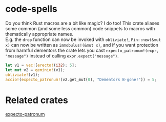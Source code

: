 # code-spells
Do you think Rust macros are a bit like magic? I do too!
This crate aliases some common (and some less common) code snippets to macros with thematically appropriate names.  
E.g. the `drop` function can now be invoked with `obliviate!`, `Pin::new(&mut x)` can now be written as `immobulus!(&mut x)`, and if you want protection from harmful dementors the crate lets you cast `expecto_patronum!(expr, "message")` instead of calling `expr.expect("message")`.

```rust
let v1 = vec![erecto!(i32); 5];
let mut v2 = geminio!(v1);
obliviate!(v1);
accio!(expecto_patronum!(v2.get_mut(0), "Dementors B-gone!")) = 5;
```

# Related crates
[expecto-patronum](https://crates.io/crates/expecto-patronum)
